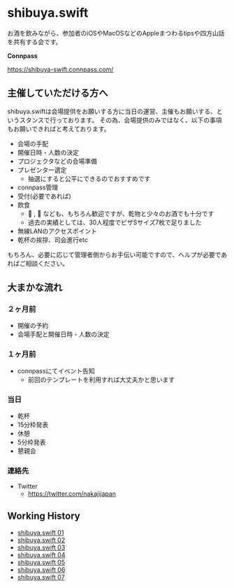 # shibuya.swift

お酒を飲みながら、参加者のiOSやMacOSなどのAppleまつわるtipsや四方山話を共有する会です。

**Connpass**

https://shibuya-swift.connpass.com/

## 主催していただける方へ

shibuya.swiftは会場提供をお願いする方に当日の運営、主催もお願いする、というスタンスで行っております。
その為、会場提供のみではなく、以下の事項もお願いできればと考えております。

- 会場の手配
- 開催日時・人数の決定
- プロジェクタなどの会場準備
- プレゼンター選定
  - 抽選にすると公平にできるのでおすすめです
- connpass管理
- 受付(必要であれば)
- 飲食
  - :sushi: , :pizza: なども、もちろん歓迎ですが、乾物と少々のお酒でも十分です
  - 過去の実績としては、30人程度でピザSサイズ7枚で足りました
- 無線LANのアクセスポイント
- 乾杯の挨拶、司会進行etc

もちろん、必要に応じて管理者側からお手伝い可能ですので、ヘルプが必要であればご相談ください。

## 大まかな流れ

### ２ヶ月前

- 開催の予約
- 会場手配と開催日時・人数の決定

### １ヶ月前

- connpassにてイベント告知
  - 前回のテンプレートを利用すれば大丈夫かと思います

### 当日

- 乾杯
- 15分枠発表
- 休憩
- 5分枠発表
- 懇親会

### 連絡先

- Twitter
  - https://twitter.com/nakajijapan

## Working History

* [shibuya.swift 01](https://github.com/shibuya-swift/shibuya-swift/wiki/shibuya-swift01)
* [shibuya.swift 02](https://github.com/shibuya-swift/shibuya-swift/wiki/shibuya.swift02)
* [shibuya.swift 03](https://github.com/shibuya-swift/shibuya-swift/wiki/shibuya.swift03)
* [shibuya.swift 04](https://github.com/shibuya-swift/shibuya-swift/wiki/shibuya.swift04)
* [shibuya.swift 05](https://github.com/shibuya-swift/shibuya-swift/wiki/shibuya.swift05)
* [shibuya.swift 06](https://github.com/shibuya-swift/shibuya-swift/wiki/shibuya.swift06)
* [shibuya.swift 07](https://github.com/shibuya-swift/shibuya-swift/wiki/shibuya.swift07)
